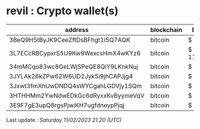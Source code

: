 # revil : Crypto wallet(s)

| address | blockchain | Balance |
|---|---|---|
| 3BeQ9H5tByJK9CeeZftDsBFhgt1i5Q7AQK | bitcoin | $ 3006 |
| 3L7ECcRBCypxrS5U9Kw9WexcsHmX4wKYz6 | bitcoin | $ 11042163 |
| 34mMCqo83wc8GeLWjSPeQE8QiY9LKnkNuj | bitcoin | $ 47778 |
| 3JYLAk26kZPw62W6UD2Jyk5i9jhCAPJjg4 | bitcoin | $ 321653 |
| 3Jxwt3fmXhUwDNDQ4sWYCgahLGDVjy1SQm | bitcoin | $ 434830 |
| 3HTHHMm2YwNdwEDkGc6dRyxxKvByymeVqV | bitcoin | $ 286355 |
| 3E9F7gE3upQ8rgsPjwiKH7ugfdneypPjqj | bitcoin | $ 0 |

Last update : _Saturday 11/02/2023 21.20 (UTC)_

